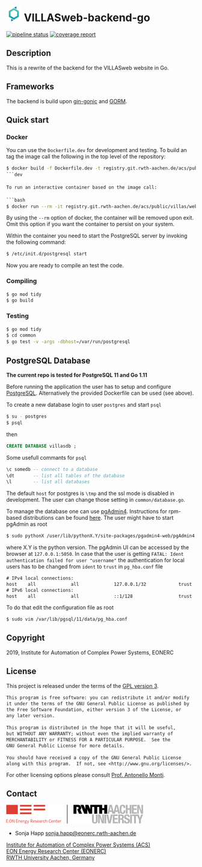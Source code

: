 # <img src="doc/pictures/villas_web.png" width=40 /> VILLASweb-backend-go

[![pipeline status](https://git.rwth-aachen.de/acs/public/villas/villasweb-backend-go/badges/master/pipeline.svg)](https://git.rwth-aachen.de/acs/public/villas/villasweb-backend-go/commits/master)
[![coverage report](https://git.rwth-aachen.de/acs/public/villas/villasweb-backend-go/badges/master/coverage.svg)](https://git.rwth-aachen.de/acs/public/villas/villasweb-backend-go/commits/master)

## Description
This is a rewrite of the backend for the VILLASweb
website in Go. 

## Frameworks
The backend is build upon [gin-gonic](https://github.com/gin-gonic/gin) and [GORM](http://gorm.io).

## Quick start

### Docker 
You can use the `Dockerfile.dev` for development and testing.
To build an tag the image call the following in the top level of the repository:

```bash
$ docker build -f Dockerfile.dev -t registry.git.rwth-aachen.de/acs/public/villas/web-backend-go/dev .
```dev

To run an interactive container based on the image call:

```bash
$ docker run --rm -it registry.git.rwth-aachen.de/acs/public/villas/web-backend-go/dev
```

By using the `--rm` option of docker, the container will be removed upon exit.
Omit this option if you want the container to persist on your system.

Within the container you need to start the PostgreSQL server by invoking the following command:

```bash
$ /etc/init.d/postgresql start
```

Now you are ready to compile an test the code. 
### Compiling

```bash 
$ go mod tidy
$ go build
```

### Testing
```bash 
$ go mod tidy
$ cd common
$ go test -v -args -dbhost=/var/run/postgresql
```


## PostgreSQL Database

**The current repo is tested for PostgreSQL 11 and Go 1.11**

Before running the application the user has to setup and configure
[PostgreSQL](https://www.postgresql.org/).
Alternatively the provided Dockerfile can be used (see above). 

To create a new database login to user `postgres` and start `psql`
```bash
$ su - postgres
$ psql
```
then
```sql
CREATE DATABASE villasdb ;
```

Some usefull commants for `psql`
```sql
\c somedb -- connect to a database 
\dt       -- list all tables of the database
\l        -- list all databases
```

The default `host` for postgres is `\tmp` and the ssl mode is disabled
in development. The user can change those setting in
`common/database.go`.

To manage the database one can use [pgAdmin4](https://www.pgadmin.org/).
Instructions for rpm-based distributions can be found
[here](https://computingforgeeks.com/how-to-install-pgadmin-4-on-centos-7-fedora-29-fedora-28/).
The user might have to start pgAdmin as root
```bash
$ sudo pythonX /user/lib/pythonX.Y/site-packages/pgadmin4-web/pgAdmin4.py
```
where X.Y is the python version. The pgAdmin UI can be accessed by the
browser at `127.0.0.1:5050`. In case that the user is getting `FATAL:
Ident authentication failed for user "username"` the authentication for
local users has to be changed from `ident` to `trust` in `pg_hba.conf`
file
```text
# IPv4 local connections:
host    all             all             127.0.0.1/32            trust
# IPv6 local connections:
host    all             all             ::1/128                 trust

```
To do that edit the configuration file as root
```bash
$ sudo vim /var/lib/pgsql/11/data/pg_hba.conf
```

## Copyright

2019, Institute for Automation of Complex Power Systems, EONERC  

## License

This project is released under the terms of the [GPL version 3](COPYING.md).

```
This program is free software: you can redistribute it and/or modify
it under the terms of the GNU General Public License as published by
the Free Software Foundation, either version 3 of the License, or
any later version.

This program is distributed in the hope that it will be useful,
but WITHOUT ANY WARRANTY; without even the implied warranty of
MERCHANTABILITY or FITNESS FOR A PARTICULAR PURPOSE.  See the
GNU General Public License for more details.

You should have received a copy of the GNU General Public License
along with this program.  If not, see <http://www.gnu.org/licenses/>.
```

For other licensing options please consult [Prof. Antonello Monti](mailto:amonti@eonerc.rwth-aachen.de).

## Contact

[![EONERC ACS Logo](doc/pictures/eonerc_logo.png)](http://www.acs.eonerc.rwth-aachen.de)

 - Sonja Happ <sonja.happ@eonerc.rwth-aachen.de>

[Institute for Automation of Complex Power Systems (ACS)](http://www.acs.eonerc.rwth-aachen.de)  
[EON Energy Research Center (EONERC)](http://www.eonerc.rwth-aachen.de)  
[RWTH University Aachen, Germany](http://www.rwth-aachen.de)  
